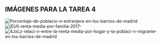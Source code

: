 ## IMÁGENES PARA LA TAREA 4
![Porcentaje-de-poblacio-n-extranjera-en-los-barrios-de-madrid](https://user-images.githubusercontent.com/90325763/143934255-697b9079-4186-43f5-b179-63e3c95a9178.png)
![jEUlI-renta-media-por-familia-2017-](https://user-images.githubusercontent.com/90325763/144118372-0f1e976d-8a9f-42e7-ba75-0f4f6ac40cd2.png)
![4JxLz-relaci-n-entre-la-renta-media-por-hogar-y-la-poblaci-n-migrante-en-los-barrios-de-madrid](https://user-images.githubusercontent.com/90325763/144118379-2c2ce963-9fe3-42ec-b6cc-cb4251496776.png)
